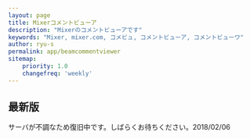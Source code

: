```yaml
---
layout: page
title: Mixerコメントビューア
description: "Mixerのコメントビューアです"
keywords: "Mixer, mixer.com, コメビュ, コメントビューア, コメントビューワ"
author: ryu-s
permalink: app/beamcommentviewer
sitemap:
    priority: 1.0
    changefreq: 'weekly'	
---
```


## 最新版
サーバが不調なため復旧中です。しばらくお待ちください。2018/02/06  
<!--[v0.2.5](http://61.192.216.29/app/MixerCommentViewer_v0.2.5.zip)（2017/07/29） 棒読みちゃん連携プラグインを実装  -->
